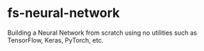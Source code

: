 # fs-neural-network
Building a Neural Network from scratch using no utilities such as TensorFlow, Keras, PyTorch, etc.
